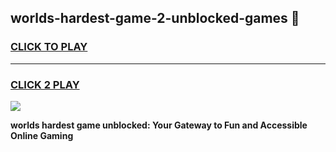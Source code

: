 
## worlds-hardest-game-2-unblocked-games 👋
<h3>
<a href="https://premium.freeplayer.one?title=worlds-hardest-game-2-unblocked-games&ref=14F">CLICK TO PLAY</a></h3>
<hr>

<h3>
<a href="https://premium.freeplayer.one?title=worlds-hardest-game-2-unblocked-games&ref=14F">CLICK 2 PLAY</a>
  
</h3>

<a href="https://premium.freeplayer.one?title=worlds-hardest-game-2-unblocked-games&ref=12F/"><img src="https://clearcache.store/games.png"></a>


**worlds hardest game unblocked: Your Gateway to Fun and Accessible Online Gaming**
